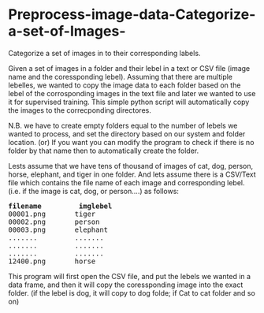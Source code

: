 # Preprocess-image-data-Categorize-a-set-of-Images-
Categorize a set of images in to their corresponding labels. 

Given a set of images in a folder and their lebel in a text or CSV file (image name and the coressponding lebel). Assuming that there are multiple lebelles, we wanted to copy the image data to each folder based on the lebel of the corrosponding images in the text file and later we wanted to use it for supervised training. This simple python script will automatically copy the images to the correcponding directores.

N.B. we have to create empty folders equal to the number of lebels we wanted to process, and set the directory based on our system and folder location. (or) If you want you can modify the program to check if there is no folder by that name then to automatically create 
the folder.

Lests assume that we have tens of thousand of images of cat, dog, person, horse, elephant, and tiger in one folder. And lets assume there is a CSV/Text file which contains the file name of each image and corresponding lebel. (i.e. if the image is cat, dog, or person....) as follows:

<pre>
<b>filename 		imglebel</b>
00001.png 		tiger
00002.png 		person
00003.png	  	elephant
.......	  		.......
.......	  		.......
....... 	    .......
12400.png 		horse
</pre>

This program will first open the CSV file, and put the lebels we wanted in a data frame, and then it will copy the coressponding image into the exact folder. (if the lebel is dog, it will copy to dog folde; if Cat to cat folder and so on)
